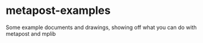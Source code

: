 # metapost-examples
Some example documents and drawings, showing off what you can do with metapost and mplib
